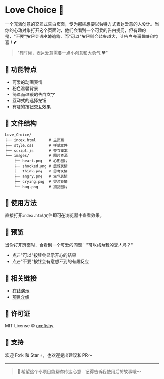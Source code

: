 # Love Choice 💝

一个充满创意的交互式告白页面，专为那些想要以独特方式表达爱意的人设计。当你的心动对象打开这个页面时，他们会看到一个可爱的告白提问，但有趣的是，"不要"按钮会调皮地逃跑，而"可以"按钮则会越来越大，让告白充满趣味和惊喜！💕

> "有时候，表达爱意需要一点小创意和大勇气 ❤️"

## 🌟 功能特点

- 可爱的动画表情
- 粉色温馨背景
- 简单而温暖的告白文字
- 互动式的选择按钮
- 有趣的按钮交互效果

## 📂 文件结构

```
Love_Choice/
├── index.html      # 主页面
├── style.css       # 样式文件
├── script.js       # 交互脚本
└── images/         # 图片资源
    ├── heart.png   # 心形图片
    ├── shocked.png # 震惊表情
    ├── think.png   # 思考表情
    ├── angry.png   # 生气表情
    ├── crying.png  # 哭泣表情
    └── hug.png     # 拥抱图片
```

## 🚀 使用方法

直接打开`index.html`文件即可在浏览器中查看效果。

## 🎉 预览

当你打开页面时，会看到一个可爱的问题："可以成为我的恋人吗？"
- 点击"可以"按钮会显示开心的结果
- 点击"不要"按钮会有意想不到的有趣反应

## 🔗 相关链接

- [在线演示](https://onef1shy.github.io/Love_Choice/)
- [项目介绍](https://onef1shy.github.io/2025/02/14/Love_Choice/)

## 📄 许可证

MIT License © [onefishy](https://github.com/onef1shy)

## 💖 支持

欢迎 Fork 和 Star ⭐，也欢迎提出建议和 PR～ 

---

> 💌 希望这个小项目能帮你传达心意，记得告诉我使用后的故事哦～ 
